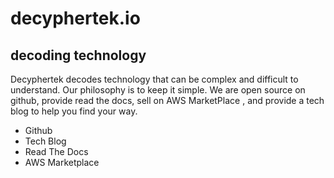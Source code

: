 decyphertek.io
===============
decoding technology
-------------------
Decyphertek decodes technology that can be complex and difficult to understand. Our philosophy is to keep it simple. We are open source on github, provide read the docs, sell on AWS MarketPlace , and provide a tech blog to help you find your way.

* Github
* Tech Blog
* Read The Docs
* AWS Marketplace

